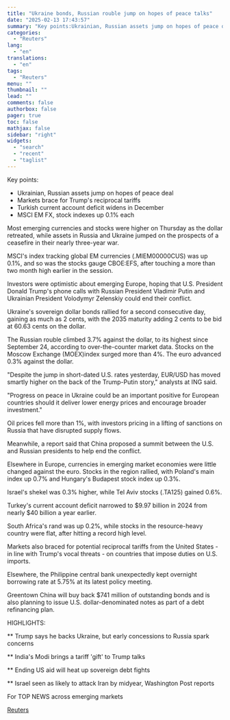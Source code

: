 ```yaml
---
title: "Ukraine bonds, Russian rouble jump on hopes of peace talks"
date: "2025-02-13 17:43:57"
summary: "Key points:Ukrainian, Russian assets jump on hopes of peace dealMarkets brace for Trump's reciprocal tariffsTurkish current account deficit widens in DecemberMSCI EM FX, stock indexes up 0.1% each Most emerging currencies and stocks were higher on Thursday as the dollar retreated, while assets in Russia and Ukraine jumped on the..."
categories:
  - "Reuters"
lang:
  - "en"
translations:
  - "en"
tags:
  - "Reuters"
menu: ""
thumbnail: ""
lead: ""
comments: false
authorbox: false
pager: true
toc: false
mathjax: false
sidebar: "right"
widgets:
  - "search"
  - "recent"
  - "taglist"
---
```


Key points:

* Ukrainian, Russian assets jump on hopes of peace deal
* Markets brace for Trump's reciprocal tariffs
* Turkish current account deficit widens in December
* MSCI EM FX, stock indexes up 0.1% each

Most emerging currencies and stocks were higher on Thursday as the dollar retreated, while assets in Russia and Ukraine jumped on the prospects of a ceasefire in their nearly three-year war.

MSCI's index tracking global EM currencies (.MIEM00000CUS) was up 0.1%, and so was the stocks gauge CBOE:EFS, after touching a more than two month high earlier in the session.

Investors were optimistic about emerging Europe, hoping that U.S. President Donald Trump's phone calls with Russian President Vladimir Putin and Ukrainian President Volodymyr Zelenskiy could end their conflict.

Ukraine's sovereign dollar bonds rallied for a second consecutive day, gaining as much as 2 cents, with the 2035 maturity adding 2 cents to be bid at 60.63 cents on the dollar.

The Russian rouble climbed 3.7% against the dollar, to its highest since September 24, according to over-the-counter market data. Stocks on the Moscow Exchange (MOEX)index surged more than 4%. The euro advanced 0.3% against the dollar.

"Despite the jump in short-dated U.S. rates yesterday, EUR/USD has moved smartly higher on the back of the Trump-Putin story," analysts at ING said.

"Progress on peace in Ukraine could be an important positive for European countries should it deliver lower energy prices and encourage broader investment."

Oil prices fell more than 1%, with investors pricing in a lifting of sanctions on Russia that have disrupted supply flows.

Meanwhile, a report said that China proposed a summit between the U.S. and Russian presidents to help end the conflict.

Elsewhere in Europe, currencies in emerging market economies were little changed against the euro. Stocks in the region rallied, with Poland's main index up 0.7% and Hungary's Budapest stock index up 0.3%.

Israel's shekel was 0.3% higher, while Tel Aviv stocks (.TA125) gained 0.6%.

Turkey's current account deficit narrowed to $9.97 billion in 2024 from nearly $40 billion a year earlier.

South Africa's rand was up 0.2%, while stocks in the resource-heavy country were flat, after hitting a record high level.

Markets also braced for potential reciprocal tariffs from the United States - in line with Trump's vocal threats - on countries that impose duties on U.S. imports.

Elsewhere, the Philippine central bank unexpectedly kept overnight borrowing rate at 5.75% at its latest policy meeting.

Greentown China will buy back $741 million of outstanding bonds and is also planning to issue U.S. dollar-denominated notes as part of a debt refinancing plan.

HIGHLIGHTS:

\*\* Trump says he backs Ukraine, but early concessions to Russia spark concerns

\*\* India's Modi brings a tariff 'gift' to Trump talks

\*\* Ending US aid will heat up sovereign debt fights

\*\* Israel seen as likely to attack Iran by midyear, Washington Post reports

For TOP NEWS across emerging markets

[Reuters](https://www.tradingview.com/news/reuters.com,2025:newsml_L4N3P40SS:0-ukraine-bonds-russian-rouble-jump-on-hopes-of-peace-talks/)
